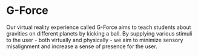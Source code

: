 # G-Force
Our virtual reality experience called G-Force aims to teach students about gravities on different planets by kicking a ball. By supplying various stimuli to the user - both virtually and physically - we aim to minimize sensory misalignment and increase a sense of presence for the user.
